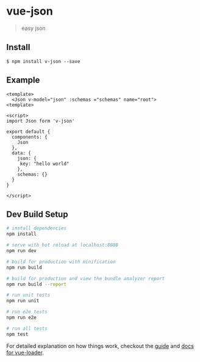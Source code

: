 # vue-json

> easy json

## Install
`$ npm install v-json --save`

## Example
```
<template>
  <Json v-model="json" :schemas ="schemas" name="root">
<template>

<script>
import Json form 'v-json'

export default {
  components: {
    Json
  },
  data: {
    json: {
     key: "hello world"
    },
    schemas: {}
  }
}

</script>
```


## Dev Build Setup

``` bash
# install dependencies
npm install

# serve with hot reload at localhost:8080
npm run dev

# build for production with minification
npm run build

# build for production and view the bundle analyzer report
npm run build --report

# run unit tests
npm run unit

# run e2e tests
npm run e2e

# run all tests
npm test
```

For detailed explanation on how things work, checkout the [guide](http://vuejs-templates.github.io/webpack/) and [docs for vue-loader](http://vuejs.github.io/vue-loader).
